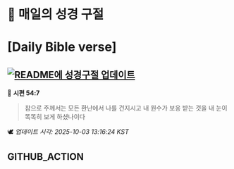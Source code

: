 # 🙏 매일의 성경 구절
# [Daily Bible verse]
## [![README에 성경구절 업데이트](https://github.com/DONGSUKA/first_test/actions/workflows/update-readme-bible.yml/badge.svg)](https://github.com/DONGSUKA/first_test/actions/workflows/update-readme-bible.yml)
<!-- START_BIBLE_VERSE -->
📖 **시편 54:7**
> 참으로 주께서는 모든 환난에서 나를 건지시고 내 원수가 보응 받는 것을 내 눈이 똑똑히 보게 하셨나이다

🕊️ _업데이트 시각: 2025-10-03 13:16:24 KST_
  <!-- END_BIBLE_VERSE -->
## GITHUB_ACTION
